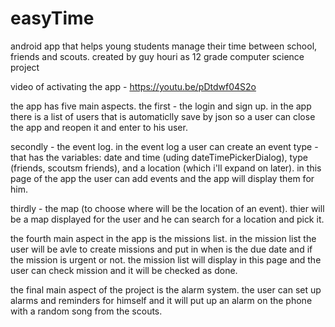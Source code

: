 # easyTime
android app that helps young students manage their time between school, friends and scouts.
created by guy houri as 12 grade computer science project

video of activating the app - https://youtu.be/pDtdwf04S2o

the app has five main aspects.
the first - the login and sign up.
in the app there is a list of users that is automaticlly save by json so a user can close the app and reopen it and enter to his user.

secondly - the event log.
in the event log a user can create an event type - that has the variables: date and time (uding dateTimePickerDialog), type (friends, scoutsm friends), and a location (which i'll expand on later). in this page of the app the user can add events and the app will display them for him.

thirdly - the map (to choose where will be the location of an event). 
thier will be a map displayed for the user and he can search for a location and pick it.

the fourth main aspect in the app is the missions list. in the mission list the user will be avle to create missions and put in when is the due date and if the mission is urgent or not. the mission list will display in this page and the user can check mission and it will be checked as done.

the final main aspect of the project is the alarm system. the user can set up alarms and reminders for himself and it will put up an alarm on the phone with a random song from the scouts.

